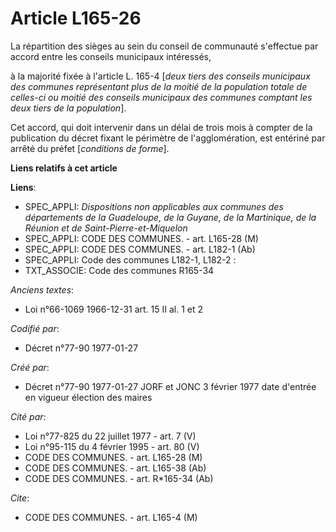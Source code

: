 # Article L165-26

La répartition des sièges au sein du conseil de communauté s'effectue par accord entre les conseils municipaux intéressés,

à la majorité fixée à l'article L. 165-4 [*deux tiers des conseils municipaux des communes représentant plus de la moitié de
la population totale de celles-ci ou moitié des conseils municipaux des communes comptant les deux tiers de la population*]. 

Cet accord, qui doit intervenir dans un délai de trois mois à compter de la publication du décret fixant le périmètre de
l'agglomération, est entériné par arrêté du préfet [*conditions de forme*].

**Liens relatifs à cet article**

**Liens**:

  - SPEC_APPLI: *Dispositions non applicables aux communes des départements de la Guadeloupe, de la Guyane, de la Martinique, de la Réunion et de Saint-Pierre-et-Miquelon*
  - SPEC_APPLI: CODE DES COMMUNES. - art. L165-28 (M)
  - SPEC_APPLI: CODE DES COMMUNES. - art. L182-1 (Ab)
  - SPEC_APPLI: Code des communes L182-1, L182-2 :
  - TXT_ASSOCIE: Code des communes R165-34

_Anciens textes_:

  - Loi n°66-1069 1966-12-31 art. 15 II al. 1 et 2

_Codifié par_:

  - Décret n°77-90 1977-01-27

_Créé par_:

  - Décret n°77-90 1977-01-27 JORF et JONC 3 février 1977 date d'entrée en vigueur élection des maires

_Cité par_:

  - Loi n°77-825 du 22 juillet 1977 - art. 7 (V)
  - Loi n°95-115 du 4 février 1995 - art. 80 (V)
  - CODE DES COMMUNES. - art. L165-28 (M)
  - CODE DES COMMUNES. - art. L165-38 (Ab)
  - CODE DES COMMUNES. - art. R*165-34 (Ab)

_Cite_:

  - CODE DES COMMUNES. - art. L165-4 (M)
